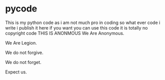 # pycode
This is my python code as i am not much pro in coding so what ever code i write i publish it here  if you want you can use this code it is totally no copyright code 
THIS IS ANONMOUS
We Are Anonymous.

We Are Legion.

We do not forgive.

We do not forget.

Expect us.
